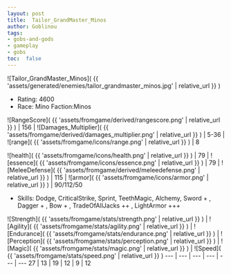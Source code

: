 ```yaml
---
layout: post
title:  Tailor_GrandMaster_Minos
author: Goblinou
tags:
- gobs-and-gods
- gameplay
- gobs
toc:  false
---
```


![Tailor_GrandMaster_Minos]( {{ 'assets/generated/enemies/tailor_grandmaster_minos.jpg' | relative_url }} )
- Rating: 4600
- Race: Mino  Faction:Minos

![RangeScore]( {{ 'assets/fromgame/derived/rangescore.png' | relative_url }} ) | 156 | ![Damages_Multiplier]( {{ 'assets/fromgame/derived/damages_multiplier.png' | relative_url }} ) | 5-36 | ![range]( {{ 'assets/fromgame/icons/range.png' | relative_url }} ) | 8


![health]( {{ 'assets/fromgame/icons/health.png' | relative_url }} ) | 79 | ![essence]( {{ 'assets/fromgame/icons/essence.png' | relative_url }} ) | 79 | ![MeleeDefense]( {{ 'assets/fromgame/derived/meleedefense.png' | relative_url }} ) | 115 | ![armor]( {{ 'assets/fromgame/icons/armor.png' | relative_url }} ) | 90/112/50

* Skills: Dodge, CriticalStrike, Sprint, TeethMagic, Alchemy, Sword + , Dagger + , Bow + , TradeOfAllJacks ++ , LightArmor +++ 

![Strength]( {{ 'assets/fromgame/stats/strength.png' | relative_url }} ) | ![Agility]( {{ 'assets/fromgame/stats/agility.png' | relative_url }} ) | ![Endurance]( {{ 'assets/fromgame/stats/endurance.png' | relative_url }} ) | ![Perception]( {{ 'assets/fromgame/stats/perception.png' | relative_url }} ) | ![Magic]( {{ 'assets/fromgame/stats/magic.png' | relative_url }} ) | ![Speed]( {{ 'assets/fromgame/stats/speed.png' | relative_url }} )
--- | --- | --- | --- | --- | ---
27 | 13 | 19 | 12 | 9 | 12
